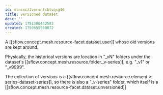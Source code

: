 ```yaml
---
id: elncscz2versnfcbtvqsg46
title: versioned dataset
desc: ''
updated: 1751300442583
created: 1750655550072
---
```


A [[sflow.concept.mesh.resource-facet.dataset.user]] whose old versions are kept around. 


Physically, the historical versions are location in "_vN" folders under the dataset's [[sflow.concept.mesh.resource.folder._v-series]], e.g. "_v1" or "_v9999". 

The collection of versions is a [[sflow.concept.mesh.resource.element.v-series-dataset-series]], so there is also a "_v-series" folder, which itself is a  [[sflow.concept.mesh.resource-facet.dataset.unversioned]] 